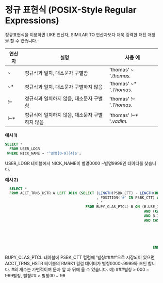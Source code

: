 # 정규 표현식 (POSIX-Style Regular Expressions)

정규표현식을 이용하면  LIKE 연산자,  SIMILAR TO 연산자보다 더욱 강력한 패턴 매칭을 할 수 있습니다. 

| 연산자 | 설명                                           | 사용 예                 |
| ------ | ---------------------------------------------- | ----------------------- |
| ~      | 정규식과 일치, 대소문자 구별함                 | 'thomas' ~ '.*thomas.*  |
| ~*     | 정규식과 일치, 대소문자 구별하지 않음          | 'thomas' ~* '.*Thomas.* |
| !~     | 정규식과 일치하지 않음, 대소문자 구별함        | 'thomas' !~ '.*Thomas.* |
| !~*    | 정규식에 일치하지 않음, 대소문자 구별하지 않음 | 'thomas' !~* '.*vadim.* |



**예시 1)**

```sql
SELECT * 
  FROM USER_LDGR
 WHERE NICK_NAME ~ '^별명[0-9]{4}$';
```

USER_LDGR 테이블에서 NICK_NAME이 별명0000 ~별명9999인 데이터를 찾습니다.



**예시 2)**

```sql
  SELECT *
  FROM ACCT_TRNS_HSTR A LEFT JOIN (SELECT (LENGTH(PSBK_CTT) - LENGTH(REPLACE(PSBK_CTT, '#', ''))) AS SHOPLENGTH
                                          , POSITION('#' IN PSBK_CTT) AS SHOPPOSITION
                                          , * 
                                     FROM BUPY_CLAS_PTCL) B ON (B.USE_INTT_ID = A.USE_INTT_ID
                                                                AND (CASE WHEN B.ACCT_NO = '' THEN TRUE ELSE  B.ACCT_NO  = A.ACCT_NO END)
                                                                AND B.INOUT_DV = A.INOUT_DV
                                                                AND CASE WHEN B.SHOPLENGTH > 0
                                                                         THEN CASE WHEN B.SHOPPOSITION = 1 
                                                                                   THEN A.RMRK1 ~ ('^[0-9]{' || B.SHOPLENGTH || '} ' || REPLACE(B.PSBK_CTT, '#', '') || '$')
                                                                                   ELSE A.RMRK1 ~ ('^' || REPLACE(B.PSBK_CTT, '#', '') || '[0-9]{' || B.SHOPLENGTH || '}$')
                                                                              END
                                                                         ELSE B.PSBK_CTT = A.RMRK1
                                                                    END)
```

BUPY_CLAS_PTCL 테이블에 PSBK_CTT 컬럼에 '별칭####'으로 저장되어 있으면 
ACCT_TRNS_HSTR 테이블의 RMRK1 컬럼 데이터가 별칭0000~9999와 조인 합니다.
#의 개수는 가변적이며 문자 앞 과 뒤에 올 수 있습니다. 
예) ###별칭 > 000 ~ 999별칭, 별칭## > 별칭00 ~ 99

